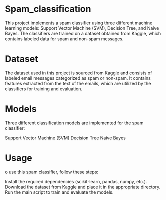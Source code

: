 # Spam_classification
This project implements a spam classifier using three different machine learning models: Support Vector Machine (SVM), Decision Tree, and Naive Bayes. The classifiers are trained on a dataset obtained from Kaggle, which contains labeled data for spam and non-spam messages.
# Dataset
The dataset used in this project is sourced from Kaggle and consists of labeled email messages categorized as spam or non-spam. It contains features extracted from the text of the emails, which are utilized by the classifiers for training and evaluation.
# Models
Three different classification models are implemented for the spam classifier:

Support Vector Machine (SVM)
Decision Tree
Naive Bayes
# Usage
o use this spam classifier, follow these steps:

Install the required dependencies (scikit-learn, pandas, numpy, etc.).
Download the dataset from Kaggle and place it in the appropriate directory.
Run the main script to train and evaluate the models.
